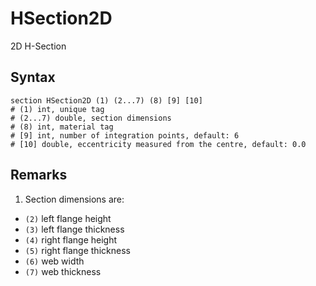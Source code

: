 # HSection2D

2D H-Section

## Syntax

```
section HSection2D (1) (2...7) (8) [9] [10]
# (1) int, unique tag
# (2...7) double, section dimensions
# (8) int, material tag
# [9] int, number of integration points, default: 6
# [10] double, eccentricity measured from the centre, default: 0.0
```

## Remarks

1. Section dimensions are:
  * `(2)` left flange height
  * `(3)` left flange thickness
  * `(4)` right flange height
  * `(5)` right flange thickness
  * `(6)` web width
  * `(7)` web thickness
